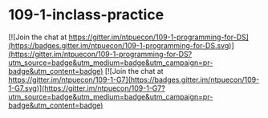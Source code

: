 # 109-1-inclass-practice

[![Join the chat at https://gitter.im/ntpuecon/109-1-programming-for-DS](https://badges.gitter.im/ntpuecon/109-1-programming-for-DS.svg)](https://gitter.im/ntpuecon/109-1-programming-for-DS?utm_source=badge&utm_medium=badge&utm_campaign=pr-badge&utm_content=badge) [![Join the chat at https://gitter.im/ntpuecon/109-1-G7](https://badges.gitter.im/ntpuecon/109-1-G7.svg)](https://gitter.im/ntpuecon/109-1-G7?utm_source=badge&utm_medium=badge&utm_campaign=pr-badge&utm_content=badge)